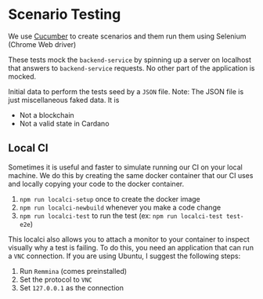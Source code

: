 # Scenario Testing

We use [Cucumber](https://cucumber.io/) to create scenarios and them run them using Selenium (Chrome Web driver)

These tests mock the `backend-service` by spinning up a server on localhost that answers to `backend-service` requests.
No other part of the application is mocked.

Initial data to perform the tests seed by a `JSON` file.
Note: The JSON file is just miscellaneous faked data. It is
- Not a blockchain
- Not a valid state in Cardano

## Local CI

Sometimes it is useful and faster to simulate running our CI on your local machine. We do this by creating the same docker container that our CI uses and locally copying your code to the docker container.

1) `npm run localci-setup` once to create the docker image
1) `npm run localci-newbuild` whenever you make a code change
1) `npm run localci-test` to run the test (ex: `npm run localci-test test-e2e`)

This localci also allows you to attach a monitor to your container to inspect visually why a test is failing. To do this, you need an application that can run a `VNC` connection. If you are using Ubuntu, I suggest the following steps:
1) Run `Remmina` (comes preinstalled)
1) Set the protocol to `VNC`
1) Set `127.0.0.1` as the connection
